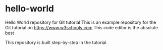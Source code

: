 # hello-world
Hello World repository for Git tutorial
This is an example repository for the Git tutorial on https://www.w3schools.com
This code editor is the absolute best

This repository is built step-by-step in the tutorial.
